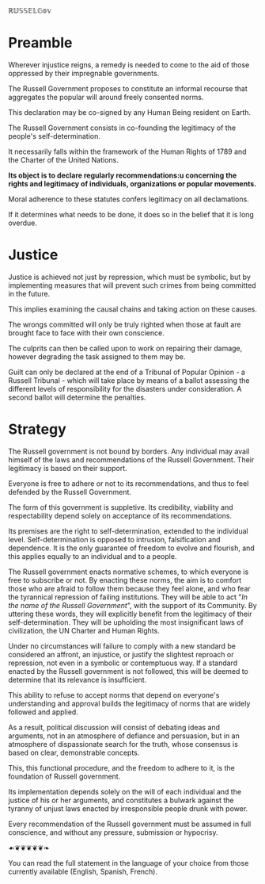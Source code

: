 ℝ𝕌𝕊𝕊𝔼𝕃𝔾𝕠𝕧

# Preamble

Wherever injustice reigns, a remedy is needed to come to the aid of those oppressed by their impregnable governments.

The Russell Government proposes to constitute an informal recourse that aggregates the popular will around freely consented norms.

This declaration may be co-signed by any Human Being resident on Earth.

The Russell Government consists in co-founding the legitimacy of the people's self-determination.

It necessarily falls within the framework of the Human Rights of 1789 and the Charter of the United Nations.

**Its object is to declare regularly recommendations:u concerning the rights and legitimacy of individuals, organizations or popular movements.**

Moral adherence to these statutes confers legitimacy on all declamations.

If it determines what needs to be done, it does so in the belief that it is long overdue.

# Justice

Justice is achieved not just by repression, which must be symbolic, but by implementing measures that will prevent such crimes from being committed in the future.

This implies examining the causal chains and taking action on these causes.

The wrongs committed will only be truly righted when those at fault are brought face to face with their own conscience.

The culprits can then be called upon to work on repairing their damage, however degrading the task assigned to them may be.

Guilt can only be declared at the end of a Tribunal of Popular Opinion - a Russell Tribunal - which will take place by means of a ballot assessing the different levels of responsibility for the disasters under consideration. A second ballot will determine the penalties.

# Strategy

The Russell government is not bound by borders. Any individual may avail himself of the laws and recommendations of the Russell Government. Their legitimacy is based on their support.

Everyone is free to adhere or not to its recommendations, and thus to feel defended by the Russell Government.

The form of this government is suppletive. Its credibility, viability and respectability depend solely on acceptance of its recommendations.

Its premises are the right to self-determination, extended to the individual level. Self-determination is opposed to intrusion, falsification and dependence. It is the only guarantee of freedom to evolve and flourish, and this applies equally to an individual and to a people.

The Russell government enacts normative schemes, to which everyone is free to subscribe or not. By enacting these norms, the aim is to comfort those who are afraid to follow them because they feel alone, and who fear the tyrannical repression of failing institutions. They will be able to act "_In the name of the Russell Government_", with the support of its Community. By uttering these words, they will explicitly benefit from the legitimacy of their self-determination. They will be upholding the most insignificant laws of civilization, the UN Charter and Human Rights.

Under no circumstances will failure to comply with a new standard be considered an affront, an injustice, or justify the slightest reproach or repression, not even in a symbolic or contemptuous way. If a standard enacted by the Russell government is not followed, this will be deemed to determine that its relevance is insufficient.

This ability to refuse to accept norms that depend on everyone's understanding and approval builds the legitimacy of norms that are widely followed and applied.

As a result, political discussion will consist of debating ideas and arguments, not in an atmosphere of defiance and persuasion, but in an atmosphere of dispassionate search for the truth, whose consensus is based on clear, demonstrable concepts.

This, this functional procedure, and the freedom to adhere to it, is the foundation of Russell government.

Its implementation depends solely on the will of each individual and the justice of his or her arguments, and constitutes a bulwark against the tyranny of unjust laws enacted by irresponsible people drunk with power.

Every recommendation of the Russell government must be assumed in full conscience, and without any pressure, submission or hypocrisy.

☙❦❦❦❦❦❧

You can read the full statement in the language of your choice from those currently available (English, Spanish, French).
